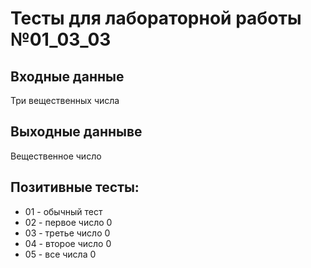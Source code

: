 # Тесты для лабораторной работы №01_03_03

## Входные данные
Три вещественных числа

## Выходные данныве
Вещественное число

## Позитивные тесты:
- 01 - обычный тест
- 02 - первое число 0
- 03 - третье число 0
- 04 - второе число 0
- 05 - все числа 0
